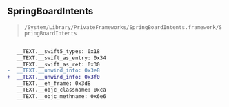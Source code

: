 ## SpringBoardIntents

> `/System/Library/PrivateFrameworks/SpringBoardIntents.framework/SpringBoardIntents`

```diff

   __TEXT.__swift5_types: 0x18
   __TEXT.__swift_as_entry: 0x34
   __TEXT.__swift_as_ret: 0x30
-  __TEXT.__unwind_info: 0x3e8
+  __TEXT.__unwind_info: 0x3f0
   __TEXT.__eh_frame: 0x3d8
   __TEXT.__objc_classname: 0xca
   __TEXT.__objc_methname: 0x6e6

```
